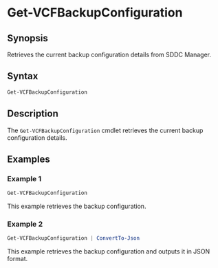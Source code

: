 # Get-VCFBackupConfiguration

## Synopsis

Retrieves the current backup configuration details from SDDC Manager.

## Syntax

```powershell
Get-VCFBackupConfiguration
```

## Description

The `Get-VCFBackupConfiguration` cmdlet retrieves the current backup configuration details.

## Examples

### Example 1

```powershell
Get-VCFBackupConfiguration
```

This example retrieves the backup configuration.

### Example 2

```powershell
Get-VCFBackupConfiguration | ConvertTo-Json
```

This example retrieves the backup configuration and outputs it in JSON format.
